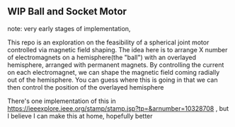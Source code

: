 WIP Ball and Socket Motor
--- 
note: very early stages of implementation,

This repo is an exploration on the feasibility of a spherical joint motor controlled via magnetic field shaping. 
The idea here is to arrange X number of electromagnets on a hemisphere(the "ball") with an overlayed hemisphere, arranged with permanent magnets. By controlling the current on each electromagnet, we can shape the magnetic field coming radially out of the hemisphere. You can guess where this is going in that we can then control the position of the overlayed hemisphere 


There's one implementation of this in https://ieeexplore.ieee.org/stamp/stamp.jsp?tp=&arnumber=10328708 , but I believe I can make this at home, hopefully better


